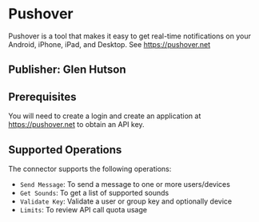 
# Pushover
Pushover is a tool that makes it easy to get real-time notifications on your Android, iPhone, iPad, and Desktop. See https://pushover.net

## Publisher: Glen Hutson

## Prerequisites
You will need to create a login and create an application at https://pushover.net to obtain an API key. 

## Supported Operations
The connector supports the following operations:
* `Send Message`: To send a message to one or more users/devices
* `Get Sounds`: To get a list of supported sounds
* `Validate Key`: Validate a user or group key and optionally device
* `Limits`: To review API call quota usage




